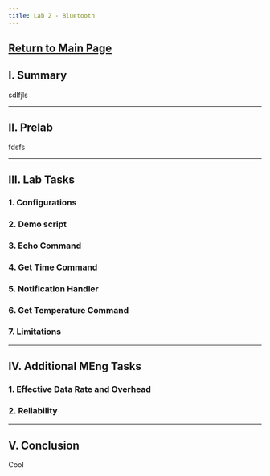 ```yaml
---
title: Lab 2 - Bluetooth
---
```

[Return to Main Page](https://themandrazic.github.io/)
---

## I. Summary
sdlfjls

---

## II. Prelab
fdsfs

---

## III. Lab Tasks

### 1. Configurations

### 2. Demo script

### 3. Echo Command

### 4. Get Time Command

### 5. Notification Handler

### 6. Get Temperature Command

### 7. Limitations

---
## IV. Additional MEng Tasks

### 1. Effective Data Rate and Overhead

### 2. Reliability

---
## V. Conclusion
Cool
